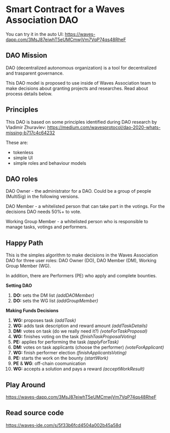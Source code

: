 # Smart Contract for a Waves Association DAO

You can try it in the auto UI: https://waves-dapp.com/3MsJ87eiwhT5eUMCmwjVm7VqP74qs48RheF

## DAO Mission

DAO (decentralized autonomous organization) is a tool for decentralized and trasparent governance. 

This DAO model is proposed to use inside of Waves Association team to make decisions about granting projects and researches. Read about process details below.

## Principles

This DAO is based on some principles identified during DAO research by Vladimir Zhuravlev: https://medium.com/wavesprotocol/dao-2020-whats-missing-b717c4c64232

These are:

- tokenless
- simple UI
- simple roles and behaviour models

## DAO roles

DAO Owner - the administrator for a DAO. Could be a group of people (MultiSig) in the following versions.

DAO Member - a whitelisted person that can take part in the votings. For the decisions DAO needs 50%+ to vote.

Working Group Member - a whitelisted person who is responsible to manage tasks, votings and performers.

## Happy Path

This is the simples algorithm to make decisions in the Waves Association DAO for three user roles: DAO Owner (DO), DAO Member (DM), Working Group Member (WG).

In addition, there are Performers (PE) who apply and complete bounties.

**Setting DAO**

1. **DO:** sets the DM list *(addDAOMember)*
2. **DO:** sets the WG list *(addGroupMember)*

**Making Funds Decisions**

1. **WG:** proposes task *(addTask)*
2. **WG:** adds task description and reward amount *(addTaskDetails)*
3. **DM:** votes on task (do we really need it?) *(voteForTaskProposal)*
4. **WG:** finishes voting on the task *(finishTaskProposalVoting)*
5. **PE:** applies for performing the task *(applyForTask)*
6. **DM:** votes on task applicants (choose the performer) *(voteForApplicant)*
7. **WG:** finish performer election *(finishApplicantsVoting)*
8. **PE:** starts the work on the bounty *(startWork)*
9. **PE** & **WG**: off-chain coomunication
10. **WG:** accepts a solution and pays a reward *(acceptWorkResult)*

## Play Around

https://waves-dapp.com/3MsJ87eiwhT5eUMCmwjVm7VqP74qs48RheF

## Read source code

https://waves-ide.com/s/5f33b6fcd4504a002b45a58d
